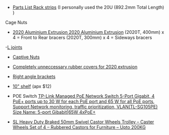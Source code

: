- [Parts List Rack strips](https://www.amazon.co.uk/dp/B07R81MBPZ?ref=ppx_yo2ov_dt_b_fed_asin_title&th=1) (I personally used the 20U (892.2mm Total Length) )

Cage Nuts

- [2020 Aluminium Extrusion 2020 Aluminium Extrusion](https://vi.aliexpress.com/item/1005005893301224.html?spm=a2g0o.order_list.order_list_main.102.75971802QPCb3Y&gatewayAdapt=glo2vnm) (2020T, 400mm) x 4 = Front to Rear bracers (2020T, 300mm) x 4 = Sideways bracers

-[L joints](https://vi.aliexpress.com/item/1005006415197962.html?spm=a2g0o.order_list.order_list_main.71.75971802QPCb3Y&gatewayAdapt=glo2vnm)

- [Captive Nuts](https://vi.aliexpress.com/item/1005007383347166.html?spm=a2g0o.order_list.order_list_main.138.75971802QPCb3Y&gatewayAdapt=glo2vnm)

- [Completely unneccessary rubber covers for 2020 extrusion](https://vi.aliexpress.com/item/1005001683499330.html?spm=a2g0o.order_list.order_list_main.56.75971802QPCb3Y&gatewayAdapt=glo2vnm)

- [Right angle brackets](https://vi.aliexpress.com/item/1005007349855293.html?spm=a2g0o.order_list.order_list_main.133.75971802QPCb3Y&gatewayAdapt=glo2vnm)

- [10" shelf](https://www.amazon.co.uk/dp/B08XJXKX4R?ref=ppx_yo2ov_dt_b_fed_asin_title&th=1)  (apx $12)

- POE Switch [TP-Link Managed PoE Network Switch 5-Port Gigabit, 4 PoE+ ports up to 30 W for each PoE port and 65 W for all PoE ports, Support Network monitoring, traffic prioritization, VLAN(TL-SG105PE) Size Name: 5-port Gibabit|65W 4xPoE+](https://www.amazon.co.uk/dp/B08DVFMCK4?ref=ppx_yo2ov_dt_b_fed_asin_title&th=1)

- [SL Heavy Duty Braked 50mm Swivel Castor Wheels Trolley – Caster Wheels Set of 4 – Rubbered Castors for Furniture – Upto 200KG](https://www.amazon.co.uk/dp/B01MT3DZ73?ref_=ppx_hzsearch_conn_dt_b_fed_asin_title_1)
